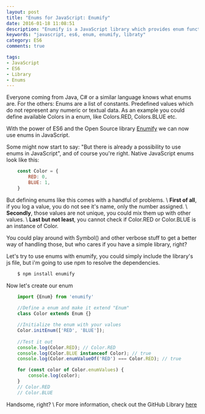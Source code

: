 ```yaml
---
layout: post
title: "Enums for JavaScript: Enumify"
date: 2016-01-18 11:08:51
description: "Enumify is a JavaScript library which provides enum functionality for ES6, inspired by Java's enums"
keywords: "javascript, es6, enum, enumify, libraty"
category: ES6
comments: true

tags:
- JavaScript
- ES6
- Library
- Enums
---
```


Everyone coming from Java, C# or a similar language knows what enums are.
For the others: Enums are a list of constants. Predefined values which do not represent any numeric or textual data.
As an example you could define available Colors in a enum, like Colors.RED, Colors.BLUE etc.

With the power of ES6 and the Open Source library [Enumify](https://github.com/rauschma/enumify) we can now use enums in JavaScript.

Some might now start to say: "But there is already a possibility to use enums in JavaScript", and of course you're right.
Native JavaScript enums look like this:

~~~javascript
    const Color = {
        RED: 0,
        BLUE: 1,
    }
~~~

But defining enums like this comes with a handful of problems. \\
**First of all**, if you log a value, you do not see it's name, only the number assigned. \\
**Secondly**, those values are not unique, you could mix them up with other values. \\
**Last but not least**, you cannot check if Color.RED or Color.BLUE is an instance of Color. 

You could play around with Symbol() and other verbose stuff to get a better way of handling those, but who cares if you have a simple library, right?

Let's try to use enums with enumify, you could simply include the library's js file, but i'm going to use npm to resolve the dependencies.

~~~bash
    $ npm install enumify
~~~

Now let's create our enum

~~~javascript
    import {Enum} from 'enumify'
    
    //Define a enum and make it extend "Enum"
    class Color extends Enum {}

    //Initialize the enum with your values
    Color.initEnum(['RED', 'BLUE']);
    
    //Test it out
    console.log(Color.RED); // Color.RED
    console.log(Color.BLUE instanceof Color); // true
    console.log(Color.enumValueOf('RED') === Color.RED); // true

    for (const color of Color.enumValues) {
        console.log(color);
    }
    // Color.RED
    // Color.BLUE
~~~

Handsome, right? \\
For more information, check out the GitHub Library [here](https://github.com/rauschma/enumify)

